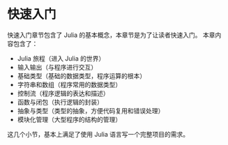# 快速入门
快速入门章节包含了 Julia 的基本概念，本章节是为了让读者快速入门。
本章内容包含了：

- Julia 旅程（进入 Julia 的世界）
- 输入输出（与程序进行交互）
- 基础类型（基础的数据类型，程序运算的根本）
- 字符串和数组（程序常用的数据类型）
- 控制流（程序逻辑的表达和描述）
- 函数与闭包（执行逻辑的封装）
- 抽象与类型（类型的抽象，方便代码复用和错误处理）
- 模块化管理（大型程序的结构的管理）

这几个小节，基本上满足了使用 Julia 语言写一个完整项目的需求。